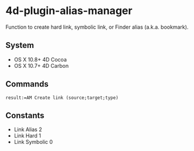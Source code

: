 4d-plugin-alias-manager
=======================

Function to create hard link, symbolic link, or Finder alias (a.k.a. bookmark).

System
------

* OS X 10.8+ 4D Cocoa
* OS X 10.7+ 4D Carbon

Commands
--------
```
result:=AM Create link (source;target;type)
```
Constants
---------
* Link Alias 2
* Link Hard 1
* Link Symbolic 0
